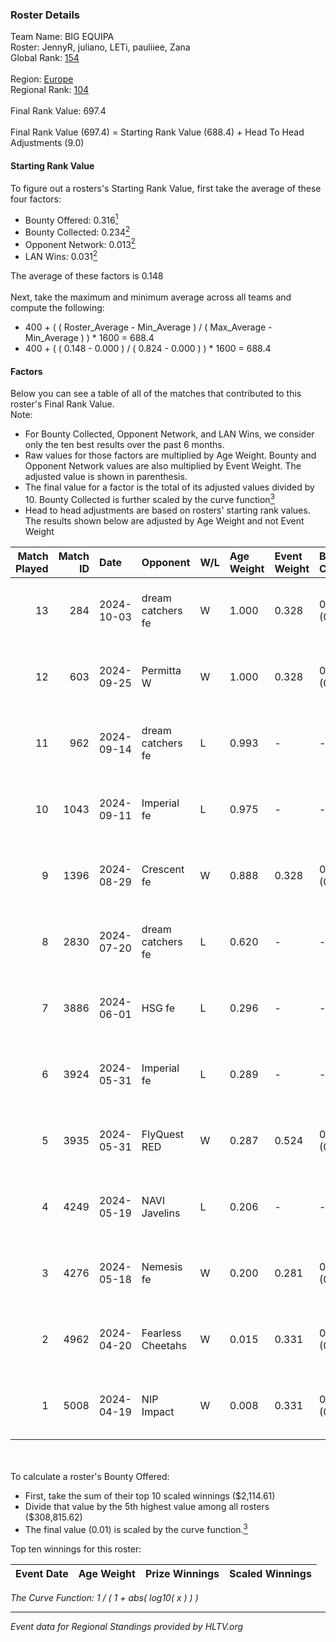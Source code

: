 ### Roster Details<br />
Team Name: BIG EQUIPA<br />
Roster: JennyR, juliano, LETi, pauliiee, Zana<br />
Global Rank: [154](../../standings_global_2024_10_15.md)<br />
<br />
Region: [Europe]( ../../standings_europe_2024_10_15.md)<br />
Regional Rank: [104]( ../../standings_europe_2024_10_15.md)<br />
<br />
Final Rank Value:  697.4<br />
<br />
Final Rank Value (697.4) = Starting Rank Value (688.4) + Head To Head Adjustments (9.0)<br />

#### Starting Rank Value<br />
To figure out a rosters's Starting Rank Value, first take the average of these four factors:<br />
- Bounty Offered: 0.316[<sup>1</sup>](#table2)
- Bounty Collected: 0.234[<sup>2</sup>](#table1)
- Opponent Network: 0.013[<sup>2</sup>](#table1)
- LAN Wins: 0.031[<sup>2</sup>](#table1)

The average of these factors is 0.148<br />
<br />
Next, take the maximum and minimum average across all teams and compute the following:<br />
- 400 + ( ( Roster_Average - Min_Average ) / ( Max_Average - Min_Average ) ) * 1600 = 688.4
- 400 + ( ( 0.148 - 0.000 ) / ( 0.824 - 0.000 ) ) * 1600 = 688.4


#### Factors<br />
Below you can see a table of all of the matches that contributed to this roster's Final Rank Value.<br />
Note:<br />

- For Bounty Collected, Opponent Network, and LAN Wins, we consider only the ten best results over the past 6 months.
- Raw values for those factors are multiplied by Age Weight. Bounty and Opponent Network values are also multiplied by Event Weight. The adjusted value is shown in parenthesis.
- The final value for a factor is the total of its adjusted values divided by 10. Bounty Collected is further scaled by the curve function[<sup>3</sup>](#curveFunction)
- Head to head adjustments are based on rosters' starting rank values. The results shown below are adjusted by Age Weight and not Event Weight
<span id="table1"></span><br />


| Match Played | Match ID | Date       | Opponent          | W/L | Age Weight | Event Weight | Bounty Collected | Opponent Network | LAN Wins  | H2H Adj. | Roster                                  |
| -: | -: | :- | :- | :- | :- | :- | :- | :- | :- | -: | :- |
|           13 |      284 | 2024-10-03 | dream catchers fe | W   | 1.000      | 0.328        | 0.011 (0.003)    | 0.165 (0.054)    | 0 (0.000) |    18.09 | JennyR, juliano, LETi, pauliiee, Zana   |
|           12 |      603 | 2024-09-25 | Permitta W        | W   | 1.000      | 0.328        | 0.001 (0.000)    | 0.057 (0.019)    | 0 (0.000) |    12.42 | JennyR, juliano, LETi, pauliiee, Zana   |
|           11 |      962 | 2024-09-14 | dream catchers fe | L   | 0.993      | -            | -                | -                | -         |   -12.59 | JennyR, juliano, LETi, pauliiee, Zana   |
|           10 |     1043 | 2024-09-11 | Imperial fe       | L   | 0.975      | -            | -                | -                | -         |    -7.81 | JennyR, juliano, LETi, pauliiee, Zana   |
|            9 |     1396 | 2024-08-29 | Crescent fe       | W   | 0.888      | 0.328        | 0.001 (0.000)    | 0.067 (0.020)    | 0 (0.000) |    12.53 | JennyR, juliano, LETi, pauliiee, Zana   |
|            8 |     2830 | 2024-07-20 | dream catchers fe | L   | 0.620      | -            | -                | -                | -         |    -9.63 | JennyR, juliano, kyossa, pauliiee, Zana |
|            7 |     3886 | 2024-06-01 | HSG fe            | L   | 0.296      | -            | -                | -                | -         |    -4.28 | JennyR, juliano, kyossa, pauliiee, Zana |
|            6 |     3924 | 2024-05-31 | Imperial fe       | L   | 0.289      | -            | -                | -                | -         |    -2.80 | JennyR, juliano, kyossa, pauliiee, Zana |
|            5 |     3935 | 2024-05-31 | FlyQuest RED      | W   | 0.287      | 0.524        | 0.009 (0.001)    | 0.242 (0.036)    | 1 (0.287) |     4.49 | JennyR, juliano, kyossa, pauliiee, Zana |
|            4 |     4249 | 2024-05-19 | NAVI Javelins     | L   | 0.206      | -            | -                | -                | -         |    -2.74 | JennyR, juliano, kyossa, pauliiee, Zana |
|            3 |     4276 | 2024-05-18 | Nemesis fe        | W   | 0.200      | 0.281        | 0.000 (0.000)    | 0.000 (0.000)    | 0 (0.000) |     1.04 | JennyR, juliano, kyossa, pauliiee, Zana |
|            2 |     4962 | 2024-04-20 | Fearless Cheetahs | W   | 0.015      | 0.331        | 0.000 (0.000)    | 0.000 (0.000)    | 0 (0.000) |     0.15 | JennyR, juliano, kyossa, pauliiee, Zana |
|            1 |     5008 | 2024-04-19 | NIP Impact        | W   | 0.008      | 0.331        | 0.003 (0.000)    | 0.196 (0.001)    | 0 (0.000) |     0.12 | JennyR, juliano, kyossa, pauliiee, Zana |

<br />
<span id="table2"></span><br />
To calculate a roster's Bounty Offered:<br />

- First, take the sum of their top 10 scaled winnings ($2,114.61)
- Divide that value by the 5th highest value among all rosters ($308,815.62)
- The final value (0.01) is scaled by the curve function.[<sup>3</sup>](#curveFunction)

Top ten winnings for this roster:<br />

| Event Date | Age Weight | Prize Winnings | Scaled Winnings |
| :- | -: | :- | :- |


<span id="curveFunction"></span>_The Curve Function: 1 / ( 1 + abs( log10( x ) ) )_<br />

---
_Event data for Regional Standings provided by HLTV.org_<br />
